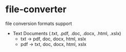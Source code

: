 # file-converter

file conversion formats support
- Text Documents (.txt, .pdf, .doc, .docx, .html, .xslx)
  - txt -> pdf, doc, docx, html, xslx
  - pdf -> txt, doc, docx, html, xslx